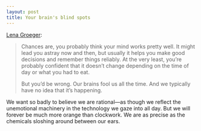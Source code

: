 ```yaml
---
layout: post
title: Your brain's blind spots
---
```


[Lena Groeger](https://www.propublica.org/article/how-information-graphics-reveal-your-brains-blind-spots):

> Chances are, you probably think your mind works pretty well. It might lead you astray now and then, but usually it helps you make good decisions and remember things reliably. At the very least, you’re probably confident that it doesn’t change depending on the time of day or what you had to eat.
> 
> But you’d be wrong. Our brains fool us all the time. And we typically have no idea that it’s happening.

We want so badly to believe we are rational—as though we reflect the unemotional machinery in the technology we gaze into all day. But we will forever be much more orange than clockwork. We are as precise as the chemicals sloshing around between our ears. 

